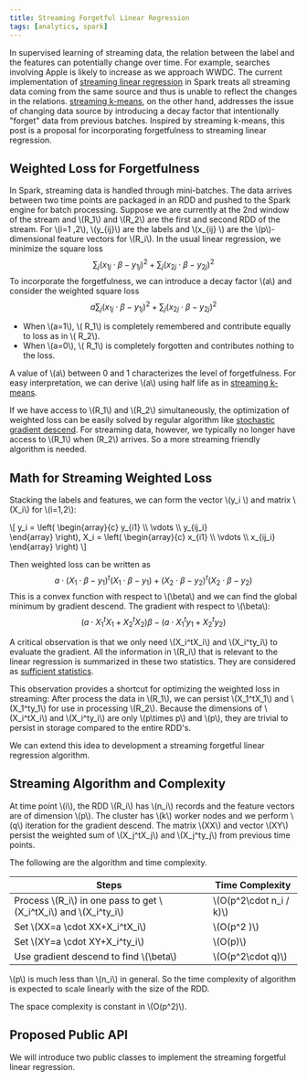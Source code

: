 ```yaml
---
title: Streaming Forgetful Linear Regression
tags: [analytics, spark]
---
```


In supervised learning of streaming data, the relation between the label and the features can potentially change over time. For example, searches involving Apple is likely to increase as we approach WWDC. The current implementation of [streaming linear regression](https://spark.apache.org/docs/latest/api/scala/index.html#org.apache.spark.mllib.regression.StreamingLinearRegressionWithSGD) in Spark treats all streaming data coming from the same source and thus is unable to reflect the changes in the relations. [streaming k-means](https://databricks.com/blog/2015/01/28/introducing-streaming-k-means-in-spark-1-2.html), on the other hand,  addresses the issue of changing data source by introducing a decay factor that intentionally "forget" data from previous batches. Inspired by streaming k-means, this post is a proposal for incorporating forgetfulness to streaming linear regression.

## Weighted Loss for Forgetfulness
In Spark, streaming data is handled through mini-batches. The data arrives between two time points are packaged in an RDD and pushed to the Spark engine for batch processing. Suppose we are currently at the 2nd window of the stream and \\(R_1\\) and \\(R_2\\) are the first and second RDD of the stream. For \\(i=1 ,2\\), \\(y_{ij}\\) are the labels and \\(x_{ij} \\) are the \\(p\\)-dimensional feature vectors for \\(R_i\\). In the usual linear regression, we minimize the square loss
$$\sum_j (x_{1j}\cdot \beta-y_{1j})^2+\sum_j (x_{2j}\cdot \beta-y_{2j})^2$$
To incorporate the forgetfulness, we can introduce a decay factor \\(a\\) and consider the weighted square loss
$$a\sum_j (x_{1j}\cdot \beta-y_{1j})^2+\sum_j (x_{2j}\cdot \beta-y_{2j})^2$$

* When \\(a=1\\), \\( R_1\\) is completely remembered and contribute equally to loss as in \\( R_2\\).
* When \\(a=0\\), \\( R_1\\) is completely forgotten and contributes nothing to the loss.

A value of \\(a\\) between 0 and 1 characterizes the level of forgetfulness. For easy interpretation, we can derive \\(a\\) using half life as in [streaming k-means](https://databricks.com/blog/2015/01/28/introducing-streaming-k-means-in-spark-1-2.html).

If we have access to \\(R_1\\) and \\(R_2\\)  simultaneously, the optimization of weighted loss can be easily solved by regular algorithm like [stochastic gradient descend](https://spark.apache.org/docs/latest/api/scala/index.html#org.apache.spark.mllib.regression.LinearRegressionWithSGD). For streaming data,  however, we typically no longer have access to \\(R_1\\) when (R_2\\) arrives. So a more streaming friendly algorithm is needed.

## Math for Streaming Weighted Loss
Stacking the labels and features, we can form the vector \\(y_i \\) and matrix \\(X_i\\) for \\(i=1,2\\):

\\[
y_i =
\left( \begin{array}{c}
y_{i1} \\\\
\vdots \\\\
y_{ij_i}  
\end{array} \right),
X_i =
\left( \begin{array}{c}
x_{i1} \\\\
\vdots \\\\
x_{ij_i}
\end{array} \right)
\\]

Then weighted loss can be written as
$$a\cdot (X_1\cdot \beta -y_1)^t(X_1\cdot \beta -y_1)+(X_2\cdot \beta -y_2)^t(X_2\cdot \beta -y_2)$$
This is a convex function with respect to \\(\beta\\) and we can find the global minimum by gradient descend. The gradient with respect to \\(\beta\\):
$$(a\cdot X_1^tX_1+X_2^tX_2)\beta-(a\cdot X_1^ty_1+X_2^ty_2)$$

A critical observation is that we only need  \\(X_i^tX_i\\) and  \\(X_i^ty_i\\) to evaluate the gradient. All the information in \\(R_i\\) that is relevant to the linear regression is summarized in these two statistics. They are considered as [sufficient statistics](https://en.wikipedia.org/wiki/Sufficient_statistic). 

This observation provides a shortcut for optimizing the weighted loss in streaming: After process the data in \\(R_1\\), we can persist \\(X_1^tX_1\\) and  \\(X_1^ty_1\\) for use in processing \\(R_2\\). Because the dimensions of \\(X_i^tX_i\\) and  \\(X_i^ty_i\\) are only \\(p\times p\\) and \\(p\\), they are trivial to persist in storage compared to the entire RDD's. 

We can extend this idea to development a streaming forgetful linear regression algorithm. 

## Streaming Algorithm and Complexity

At time point \\(i\\), the RDD \\(R_i\\) has \\(n_i\\) records and the feature vectors are of dimension \\(p\\). The cluster has \\(k\\) worker nodes and we perform \\(q\\) iteration for the gradient descend. The matrix \\(XX\\) and vector \\(XY\\) persist the weighted sum of \\(X_j^tX_j\\) and \\(X_j^ty_j\\) from previous time points. 

The following are the algorithm and time complexity. 

Steps | Time Complexity
------|----------------
Process \\(R_i\\) in one pass to get \\(X_i^tX_i\\) and  \\(X_i^ty_i\\)  | \\(O(p^2\cdot n_i / k)\\)
Set \\(XX=a \cdot XX+X_i^tX_i\\) | \\(O(p^2 )\\)
Set \\(XY=a \cdot XY+X_i^ty_i\\) | \\(O(p)\\)
Use gradient descend to find \\(\beta\\) | \\(O(p^2\cdot q)\\)

\\(p\\) is much less than \\(n_i\\) in general. So the time complexity of algorithm is expected to scale linearly with the size of the RDD. 

The space complexity is constant in \\(O(p^2)\\).

## Proposed Public API
We will introduce two public classes to implement the streaming forgetful linear regression. 
